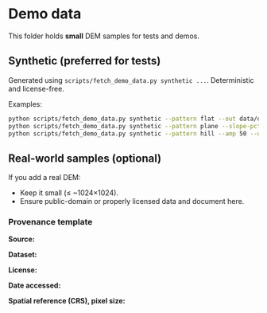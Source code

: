 # Demo data

This folder holds **small** DEM samples for tests and demos.

## Synthetic (preferred for tests)
Generated using `scripts/fetch_demo_data.py synthetic ...`. Deterministic and license-free.

Examples:
```bash
python scripts/fetch_demo_data.py synthetic --pattern flat --out data/demo/flat_50x50.tif --shape 50 50
python scripts/fetch_demo_data.py synthetic --pattern plane --slope-pct 10 --axis x --out data/demo/plane_10pct_x_128.tif
python scripts/fetch_demo_data.py synthetic --pattern hill --amp 50 --out data/demo/hill_256.tif --shape 256 256
```

## Real-world samples (optional)

If you add a real DEM:

- Keep it small (≤ ~1024×1024).
- Ensure public-domain or properly licensed data and document here.

### Provenance template

**Source:**

**Dataset:**

**License:**

**Date accessed:**

**Spatial reference (CRS), pixel size:**

